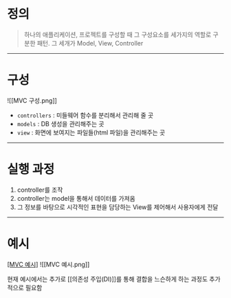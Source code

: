 # 정의

> 하나의 애플리케이션, 프로젝트를 구성할 때 그 구성요소를 세가지의 역할로 구분한 패턴.
> 그 세개가 Model, View, Controller

---
# 구성

![[MVC 구성.png]]
- `controllers` : 미들웨어 함수를 분리해서 관리해 줄 곳
- `models` : DB 생성을 관리해주는 곳
- `view` : 화면에 보여지는 파일들(html 파일)을 관리해주는 곳

---
# 실행 과정

1. controller를 조작
2. controller는 model을 통해서 데이터를 가져옴
3. 그 정보를 바탕으로 시각적인 표현을 담당하는 View를 제어해서 사용자에게 전달

---
# 예시

[[MVC 예시]](JavaScript)
![[MVC 예시.png]]

현재 예시에서는 추가로 [[의존성 주입(DI)]]를 통해 결합을 느슨하게 하는 과정도 추가적으로 필요함